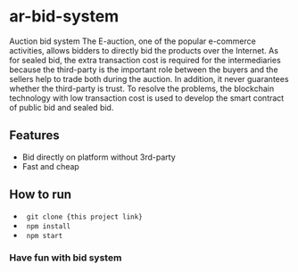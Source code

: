 # ar-bid-system
Auction bid system 
The E-auction, one of the popular e-commerce activities, allows bidders to directly bid the products over the Internet. As for sealed bid, the extra transaction cost is required for the intermediaries because the third-party is the important role between the buyers and the sellers help to trade both during the auction. In addition, it never guarantees whether the third-party is trust. To resolve the problems, the blockchain technology with low transaction cost is used to develop the smart contract of public bid and sealed bid.

## Features
- Bid directly on platform without 3rd-party
- Fast and cheap

## How to run
- ` git clone {this project link}`
- ` npm install`
- ` npm start`

### Have fun with bid system
